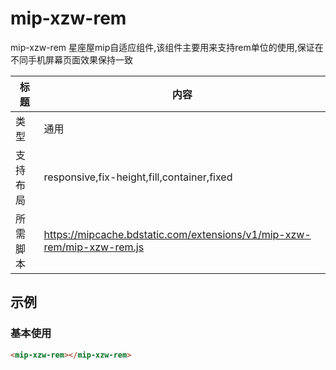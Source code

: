 # mip-xzw-rem
mip-xzw-rem 星座屋mip自适应组件,该组件主要用来支持rem单位的使用,保证在不同手机屏幕页面效果保持一致

标题|内容
----|----
类型|通用
支持布局|responsive,fix-height,fill,container,fixed
所需脚本|https://mipcache.bdstatic.com/extensions/v1/mip-xzw-rem/mip-xzw-rem.js

## 示例

### 基本使用
```html 页面之间引入以下标签并引用所需脚本即可~无需其他属性
<mip-xzw-rem></mip-xzw-rem>
